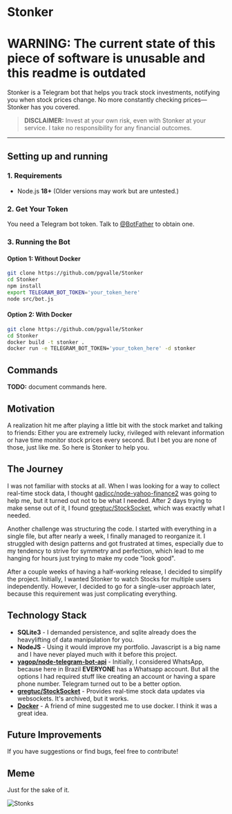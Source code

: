 # Stonker

# WARNING: The current state of this piece of software is unusable and this readme is outdated

Stonker is a Telegram bot that helps you track stock investments,
notifying you when stock prices change.
No more constantly checking prices—Stonker has you covered.

> **DISCLAIMER:** Invest at your own risk, even with Stonker at your service.
I take no responsibility for any financial outcomes.

---

## Setting up and running

### 1. Requirements

- Node.js **18+** (Older versions may work but are untested.)

### 2. Get Your Token

You need a Telegram bot token. Talk to [@BotFather](https://t.me/BotFather) to obtain one.

### 3. Running the Bot

#### Option 1: Without Docker

```sh
git clone https://github.com/pgvalle/Stonker
cd Stonker
npm install
export TELEGRAM_BOT_TOKEN='your_token_here'
node src/bot.js
```

#### Option 2: With Docker

```sh
git clone https://github.com/pgvalle/Stonker
cd Stonker
docker build -t stonker .
docker run -e TELEGRAM_BOT_TOKEN='your_token_here' -d stonker
```

## Commands

**TODO:** document commands here.
<!-- - **/invest STOCK VALUE DIFF**
  - Simulates stock investment.
  - `VALUE` must be >= 1.00.
  - `DIFF` must be > 0.00 (notification each time VALUE changes by DIFF).
  - Reinvesting on the same stock overwrites the previous investment.
  - Only 2 decimals are used (e.g. 0.001 -> $0.00).
  - Example:
    ```
    /invest AMD 1 0.01
    /invest AMD 1.00 1  # Overwrites previous investment
    ```

- **/linvest [STOCK ...]**
  - Lists your investments in specified stocks.
  - If no arguments are provided, lists all investments.
  - Example:
    ```
    /linvest
    /linvest AMD TSLA NVDA
    ```

- **/dinvest [STOCK ...]**
  - Deletes your investments in specified stocks.
  - If no arguments are provided, deletes all investments.
  - Example:
    ```
    /dinvest
    /dinvest AMD TSLA NVDA
    ```

- **/stock [STOCK ...]**
  - Lists specified stocks and their last known prices.
  - If no arguments are provided, lists all tracked stocks.
  - The bot just knows stocks that users have invested with /invest.
  - Example:
    ```
    /stock
    /stock AMD TSLA NVDA
    ```

- **/help [COMMAND ...]**
  - Shows help for specified commands.
  - If no arguments are provided, lists all commands.
  - Example:
    ```
    /help
    /help invest stock
    ``` -->

## Motivation

A realization hit me after playing a little bit with the stock market and talking to friends:
Either you are extremely lucky, 
rivileged with relevant information or have time monitor stock prices every second.
But I bet you are none of those, just like me.
So here is Stonker to help you.

## The Journey

I was not familiar with stocks at all.
When I was looking for a way to collect real-time stock data, I thought
[gadicc/node-yahoo-finance2](https://github.com/gadicc/node-yahoo-finance2) was going to help me,
but it turned out not to be what I needed.
After 2 days trying to make sense out of it,
I found [gregtuc/StockSocket](https://github.com/gregtuc/StockSocket),
which was exactly what I needed.

Another challenge was structuring the code.
I started with everything in a single file, but after nearly a week,
I finally managed to reorganize it.
I struggled with design patterns and got frustrated at times,
especially due to my tendency to strive for symmetry and perfection,
which lead to me hanging for hours just trying to make my code "look good".

After a couple weeks of having a half-working release,
I decided to simplify the project.
Initially, I wanted Stonker to watch Stocks for multiple users independently.
However, I decided to go for a single-user approach later,
because this requirement was just complicating everything.

## Technology Stack

- **SQLite3** - I demanded persistence, and sqlite already does the heavylifting of data manipulation for you.
- **NodeJS** - Using it would improve my portfolio.
  Javascript is a big name and I have never played much with it before this project.
- **[yagop/node-telegram-bot-api](https://github.com/yagop/node-telegram-bot-api)** - Initially, I considered WhatsApp,
  because here in Brazil **EVERYONE** has a Whatsapp account.
  But all the options I had required stuff like creating an account or having a spare phone number.
  Telegram turned out to be a better option.
- **[gregtuc/StockSocket](https://github.com/gregtuc/StockSocket)** - Provides real-time stock data updates via websockets.
  It's archived, but it works.
- **[Docker](https://www.docker.com/)** - A friend of mine suggested me to use docker.
  I think it was a great idea.

## Future Improvements

If you have suggestions or find bugs, feel free to contribute!

## Meme

Just for the sake of it.

![Stonks](https://media.tenor.com/id8Pj5h70zgAAAAe/stonks.png)
